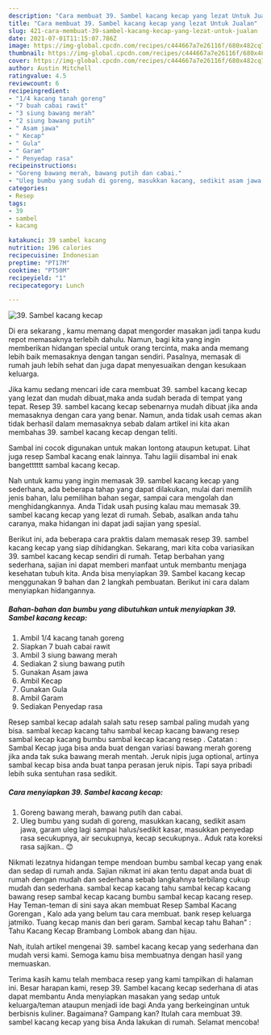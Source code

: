 ```yaml
---
description: "Cara membuat 39. Sambel kacang kecap yang lezat Untuk Jualan"
title: "Cara membuat 39. Sambel kacang kecap yang lezat Untuk Jualan"
slug: 421-cara-membuat-39-sambel-kacang-kecap-yang-lezat-untuk-jualan
date: 2021-07-01T11:15:07.786Z
image: https://img-global.cpcdn.com/recipes/c444667a7e26116f/680x482cq70/39-sambel-kacang-kecap-foto-resep-utama.jpg
thumbnail: https://img-global.cpcdn.com/recipes/c444667a7e26116f/680x482cq70/39-sambel-kacang-kecap-foto-resep-utama.jpg
cover: https://img-global.cpcdn.com/recipes/c444667a7e26116f/680x482cq70/39-sambel-kacang-kecap-foto-resep-utama.jpg
author: Austin Mitchell
ratingvalue: 4.5
reviewcount: 6
recipeingredient:
- "1/4 kacang tanah goreng"
- "7 buah cabai rawit"
- "3 siung bawang merah"
- "2 siung bawang putih"
- " Asam jawa"
- " Kecap"
- " Gula"
- " Garam"
- " Penyedap rasa"
recipeinstructions:
- "Goreng bawang merah, bawang putih dan cabai."
- "Uleg bumbu yang sudah di goreng, masukkan kacang, sedikit asam jawa, garam uleg lagi sampai halus/sedikit kasar, masukkan penyedap rasa secukupnya, air secukupnya, kecap secukupnya.. Aduk rata koreksi rasa sajikan.. 😊"
categories:
- Resep
tags:
- 39
- sambel
- kacang

katakunci: 39 sambel kacang 
nutrition: 196 calories
recipecuisine: Indonesian
preptime: "PT17M"
cooktime: "PT50M"
recipeyield: "1"
recipecategory: Lunch

---
```



![39. Sambel kacang kecap](https://img-global.cpcdn.com/recipes/c444667a7e26116f/680x482cq70/39-sambel-kacang-kecap-foto-resep-utama.jpg)

Di era  sekarang , kamu memang dapat mengorder masakan jadi tanpa kudu repot memasaknya terlebih dahulu. Namun, bagi kita yang ingin memberikan hidangan special untuk orang tercinta, maka anda memang lebih baik memasaknya dengan tangan sendiri. Pasalnya, memasak di rumah jauh lebih sehat dan juga dapat menyesuaikan dengan kesukaan keluarga.

Jika kamu sedang mencari ide cara membuat 39. sambel kacang kecap yang lezat dan mudah dibuat,maka anda sudah berada di tempat yang tepat. Resep 39. sambel kacang kecap  sebenarnya mudah dibuat jika anda memasaknya dengan cara yang benar. Namun, anda tidak usah cemas akan tidak berhasil dalam memasaknya 
sebab dalam artikel ini kita akan membahas 39. sambel kacang kecap dengan teliti.  

Sambal ini cocok digunakan untuk makan lontong ataupun ketupat. Lihat juga resep Sambal kacang enak lainnya. Tahu lagiii disambal ini enak bangetttttt sambal kacang kecap.

Nah untuk kamu yang ingin memasak 39. sambel kacang kecap yang sederhana, ada beberapa tahap yang dapat dilakukan, mulai dari memilih jenis bahan, lalu pemilihan bahan segar, sampai cara mengolah dan menghidangkannya. Anda Tidak usah pusing kalau mau memasak 39. sambel kacang kecap yang lezat di rumah. Sebab, asalkan anda  tahu caranya, maka hidangan ini dapat jadi sajian yang spesial.

Berikut ini, ada beberapa cara praktis  dalam memasak resep 39. sambel kacang kecap yang siap dihidangkan. Sekarang, mari kita coba variasikan 39. sambel kacang kecap sendiri di rumah. Tetap berbahan yang sederhana, sajian ini dapat memberi manfaat untuk membantu menjaga kesehatan tubuh kita. Anda bisa menyiapkan 39. Sambel kacang kecap menggunakan 9 bahan dan 2 langkah pembuatan. Berikut ini cara dalam menyiapkan hidangannya.

<!--inarticleads1-->

##### Bahan-bahan dan bumbu yang dibutuhkan untuk menyiapkan 39. Sambel kacang kecap:

1. Ambil 1/4 kacang tanah goreng
1. Siapkan 7 buah cabai rawit
1. Ambil 3 siung bawang merah
1. Sediakan 2 siung bawang putih
1. Gunakan  Asam jawa
1. Ambil  Kecap
1. Gunakan  Gula
1. Ambil  Garam
1. Sediakan  Penyedap rasa


Resep sambal kecap adalah salah satu resep sambal paling mudah yang bisa. sambal kecap kacang tahu sambal kecap kacang bawang resep sambal kecap kacang bumbu sambal kecap kacang resep . Catatan : Sambal Kecap juga bisa anda buat dengan variasi bawang merah goreng jika anda tak suka bawang merah mentah. Jeruk nipis juga optional, artinya sambal kecap bisa anda buat tanpa perasan jeruk nipis. Tapi saya pribadi lebih suka sentuhan rasa sedikit. 

<!--inarticleads2-->

##### Cara menyiapkan 39. Sambel kacang kecap:

1. Goreng bawang merah, bawang putih dan cabai.
1. Uleg bumbu yang sudah di goreng, masukkan kacang, sedikit asam jawa, garam uleg lagi sampai halus/sedikit kasar, masukkan penyedap rasa secukupnya, air secukupnya, kecap secukupnya.. Aduk rata koreksi rasa sajikan.. 😊


Nikmati lezatnya hidangan tempe mendoan bumbu sambal kecap yang enak dan sedap di rumah anda. Sajian nikmat ini akan tentu dapat anda buat di rumah dengan mudah dan sederhana sebab langkahnya terbilang cukup mudah dan sederhana. sambal kecap kacang tahu sambal kecap kacang bawang resep sambal kecap kacang bumbu sambal kecap kacang resep. Hay Teman-teman di sini saya akan membuat Resep Sambal Kacang Gorengan , Kalo ada yang belum tau cara membuat. bank resep keluarga jatmiko. Tuang kecap manis dan beri garam. Sambal kecap tahu Bahan&#34; : Tahu Kacang Kecap Brambang Lombok abang dan hijau. 

Nah, itulah artikel mengenai  39. sambel kacang kecap  yang sederhana dan mudah versi kami. Semoga kamu bisa membuatnya dengan hasil yang memuaskan. 

Terima kasih kamu telah membaca resep yang kami tampilkan di halaman ini. Besar harapan kami, resep  39. Sambel kacang kecap sederhana di atas dapat membantu Anda menyiapkan masakan yang sedap untuk keluarga/teman ataupun menjadi ide bagi Anda yang berkeinginan untuk berbisnis kuliner. Bagaimana? Gampang kan? Itulah cara membuat 39. sambel kacang kecap yang bisa Anda lakukan di rumah. Selamat mencoba!

